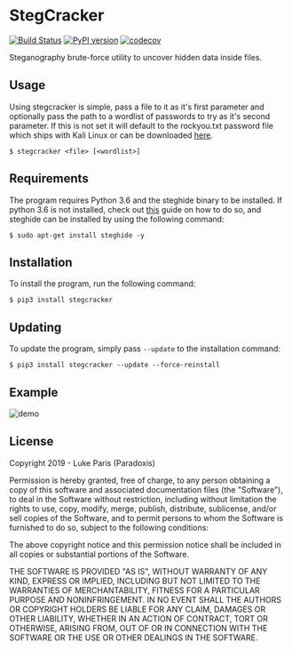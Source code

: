# StegCracker
[![Build Status](https://travis-ci.org/Paradoxis/StegCracker.svg?branch=master)](https://travis-ci.org/Paradoxis/StegCracker)
[![PyPI version](https://badge.fury.io/py/stegcracker.svg)](https://badge.fury.io/py/stegcracker)
[![codecov](https://codecov.io/gh/Paradoxis/StegCracker/branch/master/graph/badge.svg)](https://codecov.io/gh/Paradoxis/StegCracker)

Steganography brute-force utility to uncover hidden data inside files.

## Usage
Using stegcracker is simple, pass a file to it as it's first parameter and optionally pass the path
to a wordlist of passwords to try as it's second parameter. If this is not set it will default to the
rockyou.txt password file which ships with Kali Linux or can be downloaded [here](https://github.com/danielmiessler/SecLists/raw/master/Passwords/Leaked-Databases/rockyou.txt.tar.gz).

```
$ stegcracker <file> [<wordlist>]
```

## Requirements
The program requires Python 3.6 and the steghide binary to be installed. If 
python 3.6 is not installed, check out [this](https://unix.stackexchange.com/questions/332641/how-to-install-python-3-6)
guide on how to do so, and steghide can be installed by using the following command:

```
$ sudo apt-get install steghide -y
```

## Installation
To install the program, run the following command:

```
$ pip3 install stegcracker
```

## Updating
To update the program, simply pass `--update` to the installation command:

```
$ pip3 install stegcracker --update --force-reinstall 
```


## Example
![demo](https://github.com/Paradoxis/StegCracker/raw/master/stegcracker.gif)


## License
Copyright 2019 - Luke Paris (Paradoxis)

Permission is hereby granted, free of charge, to any person obtaining a copy of this software and associated documentation files (the "Software"), to deal in the Software without restriction, 
including without limitation the rights to use, copy, modify, merge, publish, distribute, sublicense, and/or sell copies of the Software, and to permit persons to whom the Software is furnished to 
do so, subject to the following conditions:

The above copyright notice and this permission notice shall be included in all copies or substantial portions of the Software.

THE SOFTWARE IS PROVIDED "AS IS", WITHOUT WARRANTY OF ANY KIND, EXPRESS OR IMPLIED, INCLUDING BUT NOT LIMITED TO THE WARRANTIES OF MERCHANTABILITY, FITNESS FOR A PARTICULAR PURPOSE AND 
NONINFRINGEMENT. IN NO EVENT SHALL THE AUTHORS OR COPYRIGHT HOLDERS BE LIABLE FOR ANY CLAIM, DAMAGES OR OTHER LIABILITY, WHETHER IN AN ACTION OF CONTRACT, TORT OR OTHERWISE, ARISING FROM, OUT OF 
OR IN CONNECTION WITH THE SOFTWARE OR THE USE OR OTHER DEALINGS IN THE SOFTWARE.
